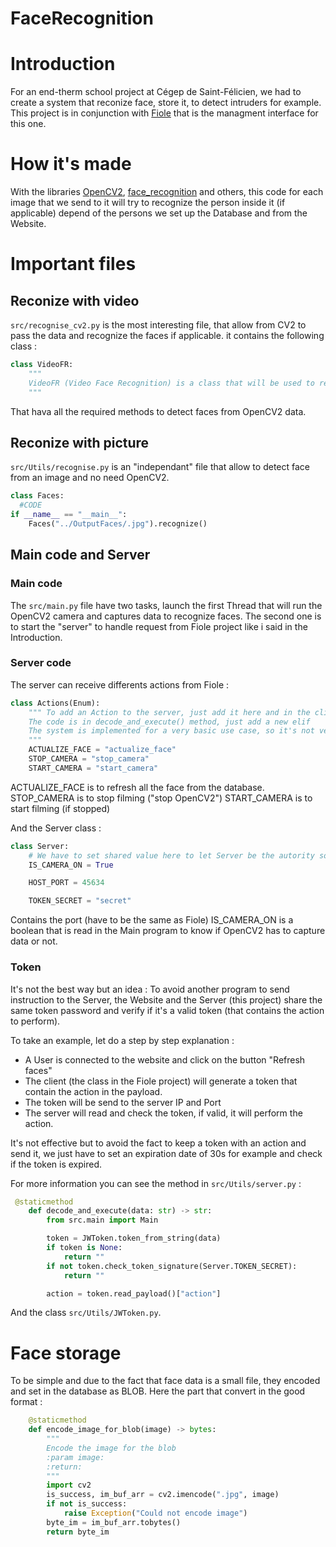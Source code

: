 # FaceRecognition

# Introduction

For an end-therm school project at Cégep de Saint-Félicien, we had to create a system that reconize face, store it, to detect intruders for example.
This project is in conjunction with [Fiole](https://github.com/AwesomeLuffy/Fiole) that is the managment interface for this one.

# How it's made

With the libraries [OpenCV2](https://opencv.org/), [face_recognition](https://pypi.org/project/face-recognition/) and others,
this code for each image that we send to it will try to recognize the person inside it (if applicable) depend of the persons we set up the Database and from the Website.

# Important files

## Reconize with video
`src/recognise_cv2.py` is the most interesting file, that allow from CV2 to pass the data and recognize the faces if applicable.
it contains the following class :
```py
class VideoFR:
    """
    VideoFR (Video Face Recognition) is a class that will be used to recognize faces in a video
    """
```
That hava all the required methods to detect faces from OpenCV2 data.

## Reconize with picture

`src/Utils/recognise.py` is an "independant" file that allow to detect face from an image and no need OpenCV2.
```py
class Faces:
  #CODE
if __name__ == "__main__":
    Faces("../OutputFaces/.jpg").recognize()
```

## Main code and Server

### Main code
The `src/main.py` file have two tasks, launch the first Thread that will run the OpenCV2 camera and captures data to recognize faces.
The second one is to start the "server" to handle request from Fiole project like i said in the Introduction.

### Server code
The server can receive differents actions from Fiole :
```py
class Actions(Enum):
    """ To add an Action to the server, just add it here and in the client
    The code is in decode_and_execute() method, just add a new elif
    The system is implemented for a very basic use case, so it's not very scalable
    """
    ACTUALIZE_FACE = "actualize_face"
    STOP_CAMERA = "stop_camera"
    START_CAMERA = "start_camera"
```

ACTUALIZE_FACE is to refresh all the face from the database.
STOP_CAMERA is to stop filming ("stop OpenCV2")
START_CAMERA is to start filming (if stopped)

And the Server class :
```py
class Server:
    # We have to set shared value here to let Server be the autority source of the value
    IS_CAMERA_ON = True

    HOST_PORT = 45634

    TOKEN_SECRET = "secret"
```
Contains the port (have to be the same as Fiole)
IS_CAMERA_ON is a boolean that is read in the Main program to know if OpenCV2 has to capture data or not.

### Token
It's not the best way but an idea :
To avoid another program to send instruction to the Server, the Website and the Server (this project) share the same token password and verify if it's a valid token (that contains the action to perform).

To take an example, let do a step by step explanation :
- A User is connected to the website and click on the button "Refresh faces"
- The client (the class in the Fiole project) will generate a token that contain the action in the payload.
- The token will be send to the server IP and Port
- The server will read and check the token, if valid, it will perform the action.

It's not effective but to avoid the fact to keep a token with an action and send it, we just have to set an expiration date of 30s for example and check if the token is expired.

For more information you can see the method in `src/Utils/server.py` :
```py
 @staticmethod
    def decode_and_execute(data: str) -> str:
        from src.main import Main

        token = JWToken.token_from_string(data)
        if token is None:
            return ""
        if not token.check_token_signature(Server.TOKEN_SECRET):
            return ""

        action = token.read_payload()["action"]
```

And the class `src/Utils/JWToken.py`.

# Face storage

To be simple and due to the fact that face data is a small file, they encoded and set in the database as BLOB.
Here the part that convert in the good format :
```py
    @staticmethod
    def encode_image_for_blob(image) -> bytes:
        """
        Encode the image for the blob
        :param image:
        :return:
        """
        import cv2
        is_success, im_buf_arr = cv2.imencode(".jpg", image)
        if not is_success:
            raise Exception("Could not encode image")
        byte_im = im_buf_arr.tobytes()
        return byte_im
```




